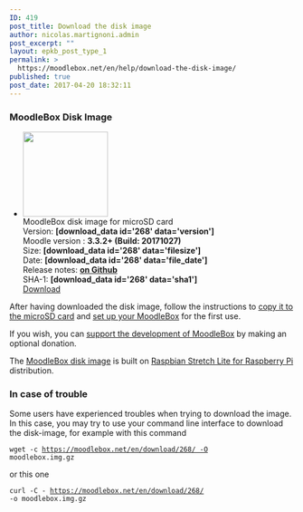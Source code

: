 ```yaml
---
ID: 419
post_title: Download the disk image
author: nicolas.martignoni.admin
post_excerpt: ""
layout: epkb_post_type_1
permalink: >
  https://moodlebox.net/en/help/download-the-disk-image/
published: true
post_date: 2017-04-20 18:32:11
---
```

<h3>MoodleBox Disk Image</h3>
<ul class="downloads">
 	<li>
<div class="image-icon"><a class="piwik_download" href="[download_data id='268' data='download_link']"><img class="alignnone wp-image-329 size-full" src="https://moodlebox.net/en/wp-content/uploads/sites/3/2017/01/MoodleBox-SD-150x150-orange.png" width="150" height="150" /></a></div>
<div class="image-info">
<div class="image-description">MoodleBox disk image for microSD card</div>
<div class="image-details">Version: <strong>[download_data id='268' data='version']</strong></div>
<div class="image-details">Moodle version : <strong>3.3.2+ (Build: 20171027)</strong></div>
<div class="image-details">Size: <strong>[download_data id='268' data='filesize']</strong></div>
<div class="image-details">Date: <strong>[download_data id='268' data='file_date']</strong></div>
<div class="image-details">Release notes: <strong><a href="https://github.com/martignoni/make-moodlebox/blob/master/CHANGELOG.md" target="_blank" rel="noopener noreferrer">on Github</a></strong></div>
<div class="image-details sha1">SHA-1: <strong>[download_data id='268' data='sha1']</strong></div>
<div class="image-download-links"><a class="btn dl-zip piwik_download" href="[download_data id='268' data='download_link']">Download</a></div>
</div></li>
</ul>
After having downloaded the disk image, follow the instructions to <a href="https://moodlebox.net/en/help/copy-the-disk-image-on-a-sd-card/">copy it to the microSD card</a> and <a href="https://moodlebox.net/en/help/startup-shutdown-restart/">set up your MoodleBox</a> for the first use.

If you wish, you can <a href="https://moodlebox.net/en/give/">support the development of MoodleBox</a> by making an optional donation.

The <a class="piwik_download" href="https://moodlebox.net/en/download/268/">MoodleBox disk image</a> is built on <a href="https://www.raspberrypi.org/downloads/raspbian/" target="_blank" rel="noopener noreferrer">Raspbian Stretch Lite for Raspberry Pi</a> distribution.
<h3>In case of trouble</h3>
Some users have experienced troubles when trying to download the image. In this case, you may try to use your command line interface to download the disk-image, for example with this command

<code>wget -c https://moodlebox.net/en/download/268/ -O moodlebox.img.gz</code>

or this one

<code>curl -C - https://moodlebox.net/en/download/268/ -o moodlebox.img.gz</code>